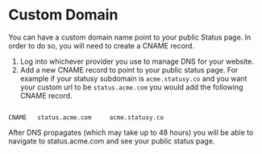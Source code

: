 # Custom Domain

You can have a custom domain name point to your public Status page. In order to do so, you will need to create a CNAME record.

1. Log into whichever provider you use to manage DNS for your website.
2. Add a new CNAME record to point to your public status page. For example if your statusy subdomain is `acme.statusy.co` and you want your custom url to be `status.acme.com` you would add the following CNAME record.

<code>
CNAME   status.acme.com     acme.statusy.co
</code>

After DNS propagates (which may take up to 48 hours) you will be able to navigate to status.acme.com and see your public status page.
